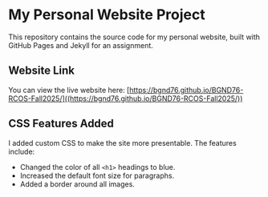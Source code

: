 # My Personal Website Project

This repository contains the source code for my personal website, built with GitHub Pages and Jekyll for an assignment.

## Website Link

You can view the live website here: [https://bgnd76.github.io/BGND76-RCOS-Fall2025/]((https://bgnd76.github.io/BGND76-RCOS-Fall2025/))

## CSS Features Added

I added custom CSS to make the site more presentable. The features include:
- Changed the color of all `<h1>` headings to blue.
- Increased the default font size for paragraphs.
- Added a border around all images.
